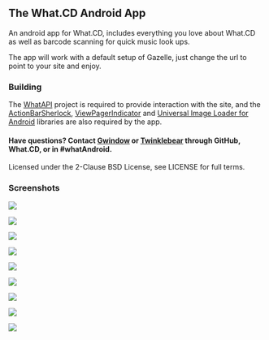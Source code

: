 The What.CD Android App
-----------------------

An android app for What.CD, includes everything you love about What.CD as well as barcode scanning for quick music look ups.

The app will work with a default setup of Gazelle, just change the url to point to your site and enjoy. 

### Building
The [WhatAPI](https://github.com/Gwindow/WhatAPI) project is required to provide interaction with the site, and the
[ActionBarSherlock](http://actionbarsherlock.com/), [ViewPagerIndicator](http://viewpagerindicator.com/) 
and [Universal Image Loader for Android](https://github.com/nostra13/Android-Universal-Image-Loader) libraries are also
required by the app.
#### Have questions? Contact [Gwindow](https://github.com/Gwindow/) or [Twinklebear](https://github.com/Twinklebear) through GitHub, What.CD, or in #whatAndroid.

Licensed under the 2-Clause BSD License, see LICENSE for full terms.

### Screenshots

<img src="http://gwindow.github.com/WhatAndroid/images/device-2012-05-28-174047-resized.png"></img>

<img src="http://gwindow.github.com/WhatAndroid/images/device-2012-05-28-174707-resized.png"></img>

<img src="http://gwindow.github.com/WhatAndroid/images/device-2012-05-28-174819-resized.png"></img>

<img src="http://gwindow.github.com/WhatAndroid/images/device-2012-05-28-181018-resized.png"></img>

<img src="http://gwindow.github.com/WhatAndroid/images/device-2012-05-28-184022-resized.png"></img>

<img src="http://gwindow.github.com/WhatAndroid/images/device-2012-05-28-190528-resized.png"></img>

<img src="http://gwindow.github.com/WhatAndroid/images/vusdw-resized.png"></img>

<img src="http://gwindow.github.com/WhatAndroid/images/xtdlz-resized.png"></img>

<img src="http://gwindow.github.com/WhatAndroid/images/0jqf6-resized.png"></img>

